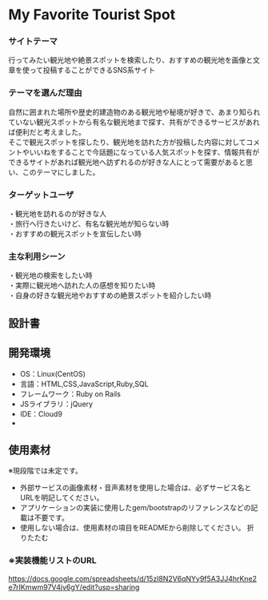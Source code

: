# My Favorite Tourist Spot
### サイトテーマ
行ってみたい観光地や絶景スポットを検索したり、おすすめの観光地を画像と文章を使って投稿することができるSNS系サイト
### テーマを選んだ理由
自然に囲まれた場所や歴史的建造物のある観光地や秘境が好きで、あまり知られていない観光スポットから有名な観光地まで探す、共有ができるサービスがあれば便利だと考えました。<br>
そこで観光スポットを探したり、観光地を訪れた方が投稿した内容に対してコメントやいいねをすることで今話題になっている人気スポットを探す、情報共有ができるサイトがあれば観光地へ訪ずれるのが好きな人にとって需要があると思い、このテーマにしました。
### ターゲットユーザ
・観光地を訪れるのが好きな人<br>
・旅行へ行きたいけど、有名な観光地が知らない時<br>
・おすすめの観光スポットを宣伝したい時<br>
### 主な利用シーン
・観光地の検索をしたい時<br>
・実際に観光地へ訪れた人の感想を知りたい時<br>
・自身の好きな観光地やおすすめの絶景スポットを紹介したい時
## 設計書
<!--テーマを設定・提出する時点では不要です-->
## 開発環境
- OS：Linux(CentOS)
- 言語：HTML,CSS,JavaScript,Ruby,SQL
- フレームワーク：Ruby on Rails
- JSライブラリ：jQuery
- IDE：Cloud9
- 
## 使用素材
※現段階では未定です。
- 外部サービスの画像素材・音声素材を使用した場合は、必ずサービス名とURLを明記してください。
- アプリケーションの実装に使用したgem/bootstrapのリファレンスなどの記載は不要です。
- 使用しない場合は、使用素材の項目をREADMEから削除してください。
折りたたむ

### ※実装機能リストのURL
https://docs.google.com/spreadsheets/d/15zl8N2V6qNYy9f5A3JJ4hrKne2e7rIKmwm97V4jv6gY/edit?usp=sharing
